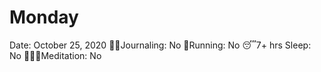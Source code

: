 # Monday

Date: October 25, 2020
✍🏼Journaling: No
👟Running: No
😴7+ hrs Sleep: No
🧘🏽‍♀️Meditation: No
